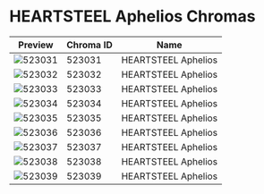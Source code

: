 # HEARTSTEEL Aphelios Chromas

| Preview | Chroma ID | Name |
|---------|-----------|------|
| ![523031](https://raw.communitydragon.org/latest/plugins/rcp-be-lol-game-data/global/default/v1/champion-chroma-images/523/523031.png) | 523031 | HEARTSTEEL Aphelios |
| ![523032](https://raw.communitydragon.org/latest/plugins/rcp-be-lol-game-data/global/default/v1/champion-chroma-images/523/523032.png) | 523032 | HEARTSTEEL Aphelios |
| ![523033](https://raw.communitydragon.org/latest/plugins/rcp-be-lol-game-data/global/default/v1/champion-chroma-images/523/523033.png) | 523033 | HEARTSTEEL Aphelios |
| ![523034](https://raw.communitydragon.org/latest/plugins/rcp-be-lol-game-data/global/default/v1/champion-chroma-images/523/523034.png) | 523034 | HEARTSTEEL Aphelios |
| ![523035](https://raw.communitydragon.org/latest/plugins/rcp-be-lol-game-data/global/default/v1/champion-chroma-images/523/523035.png) | 523035 | HEARTSTEEL Aphelios |
| ![523036](https://raw.communitydragon.org/latest/plugins/rcp-be-lol-game-data/global/default/v1/champion-chroma-images/523/523036.png) | 523036 | HEARTSTEEL Aphelios |
| ![523037](https://raw.communitydragon.org/latest/plugins/rcp-be-lol-game-data/global/default/v1/champion-chroma-images/523/523037.png) | 523037 | HEARTSTEEL Aphelios |
| ![523038](https://raw.communitydragon.org/latest/plugins/rcp-be-lol-game-data/global/default/v1/champion-chroma-images/523/523038.png) | 523038 | HEARTSTEEL Aphelios |
| ![523039](https://raw.communitydragon.org/latest/plugins/rcp-be-lol-game-data/global/default/v1/champion-chroma-images/523/523039.png) | 523039 | HEARTSTEEL Aphelios |